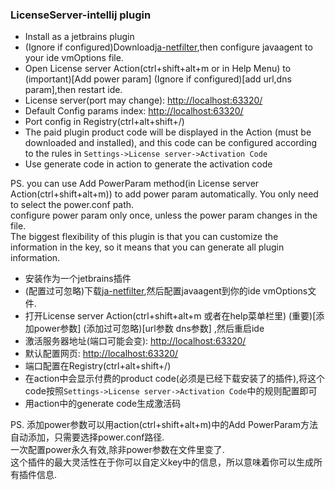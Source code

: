 <h3>LicenseServer-intellij plugin</h3>
<ul>
  <li>Install as a jetbrains plugin</li>
  <li>(Ignore if configured)Download<a href="https://gitee.com/ja-netfilter/ja-netfilter">ja-netfilter</a>,then configure javaagent to your ide vmOptions file.</li>
  <li>Open License server Action(ctrl+shift+alt+m or in Help Menu) to (important)[Add power param] (Ignore if configured)[add url,dns param],then restart ide.</li>
  <li>License server(port may change): <a href="http://localhost:63320/">http://localhost:63320/</a></li>
  <li>Default Config params index: <a href="http://localhost:63320/">http://localhost:63320/</a></li>
  <li>Port config in Registry(ctrl+alt+shift+/)</li>
  <li>The paid plugin product code will be displayed in the Action (must be downloaded and installed), and this code can be configured according to the rules in <code>Settings->License server->Activation Code</code></li>
  <li>Use generate code in action to generate the activation code</li>
</ul>

PS. you can use Add PowerParam method(in License server Action(ctrl+shift+alt+m)) to add power param automatically. You only need to select the power.conf path.<br/>
configure power param only once, unless the power param changes in the file.<br/>
The biggest flexibility of this plugin is that you can customize the information in the key, so it means that you can generate all plugin information.

<ul>
  <li>安装作为一个jetbrains插件</li>
  <li>(配置过可忽略)下载<a href="https://gitee.com/ja-netfilter/ja-netfilter">ja-netfilter</a>,然后配置javaagent到你的ide vmOptions文件.</li>
  <li>打开License server Action(ctrl+shift+alt+m 或者在help菜单栏里) (重要)[添加power参数] (添加过可忽略)[url参数 dns参数] ,然后重启ide</li>
  <li>激活服务器地址(端口可能会变): <a href="http://localhost:63320/">http://localhost:63320/</a></li>
  <li>默认配置网页: <a href="http://localhost:63320/">http://localhost:63320/</a></li>
  <li>端口配置在Registry(ctrl+alt+shift+/)</li>
  <li>在action中会显示付费的product code(必须是已经下载安装了的插件),将这个code按照<code>Settings->License server->Activation Code</code>中的规则配置即可</li>
  <li>用action中的generate code生成激活码</li>
</ul>

PS. 添加power参数可以用action(ctrl+shift+alt+m)中的Add PowerParam方法自动添加，只需要选择power.conf路径.<br/>
一次配置power永久有效,除非power参数在文件里变了.<br/>
这个插件的最大灵活性在于你可以自定义key中的信息，所以意味着你可以生成所有插件信息.
